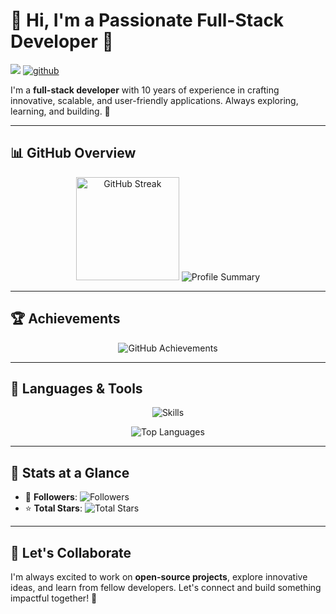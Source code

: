 # 🚀 **Hi, I'm a Passionate Full-Stack Developer 👋**

![](https://komarev.com/ghpvc/?username=sghsgm99&color=blue&label=PROFILE+VIEWS) 
[![github](https://img.shields.io/github/followers/sghsgm99?logo=github&style=plastic)](https://github.com/yourusername?tab=followers)

I'm a **full-stack developer** with 10 years of experience in crafting innovative, scalable, and user-friendly applications. Always exploring, learning, and building. 🌟

---

## 📊 **GitHub Overview**

<p align="center">
  <img src="https://github-readme-streak-stats.herokuapp.com/?user=sghsgm99&theme=radical" alt="GitHub Streak" height="165px" />
  <img src="https://github-profile-summary-cards.vercel.app/api/cards/profile-details?username=sghsgm99&theme=radical" alt="Profile Summary" />
</p>

---

## 🏆 **Achievements**

<p align="center">
  <img src="https://github-profile-trophy.vercel.app/?username=sghsgm99&theme=radical&no-frame=true&column=6" alt="GitHub Achievements" />
</p>

---

## 🚀 **Languages & Tools**

<p align="center">
  <img src="https://skillicons.dev/icons?i=react,nextjs,nodejs,typescript,javascript,vue,angular,php,python,cs,mysql,postgres,mongodb,aws,gcp,tailwind,bootstrap,gastby,ai" alt="Skills" />
</p>

<p align="center">
  <img src="https://github-readme-stats.vercel.app/api/top-langs/?username=sghsgm99&layout=compact&theme=radical" alt="Top Languages" />
</p>

---

## 🎯 **Stats at a Glance**

- 🌟 **Followers**: ![Followers](https://img.shields.io/github/followers/sghsgm99?style=social)
- ⭐ **Total Stars**: ![Total Stars](https://img.shields.io/github/stars/sghsgm99?style=social)

---

## 💬 **Let's Collaborate**

I'm always excited to work on **open-source projects**, explore innovative ideas, and learn from fellow developers. Let's connect and build something impactful together! 🚀
